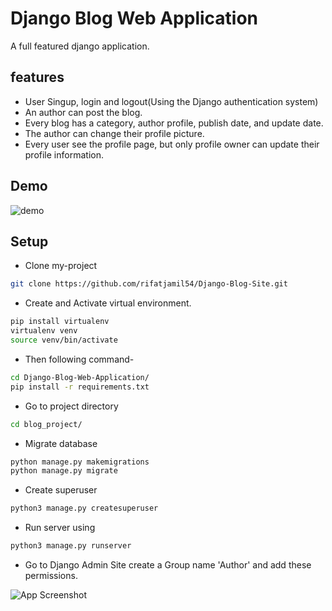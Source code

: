 
# Django Blog Web Application

A full featured django application.


## features
- User Singup, login and logout(Using the Django authentication system)
- An author can post the blog.
- Every blog has a category, author profile, publish date, and update date.
- The author can change their profile picture.
- Every user see the profile page, but only profile owner can update their profile information.

## Demo

![demo](https://github.com/rifatjamil54/Django-Blog-Site/blob/main/readme_img/django_demo.gif)


## Setup

* Clone my-project

```bash
git clone https://github.com/rifatjamil54/Django-Blog-Site.git
```

* Create and Activate virtual environment.

```bash
pip install virtualenv
virtualenv venv 
source venv/bin/activate
```

* Then following command-

```bash
cd Django-Blog-Web-Application/
pip install -r requirements.txt
```
* Go to project directory

```bash
cd blog_project/
```

* Migrate database

```bash
python manage.py makemigrations
python manage.py migrate
```
* Create superuser

```bash
python3 manage.py createsuperuser
```

* Run server using
```bash
python3 manage.py runserver
```

* Go to Django Admin Site create a Group name 'Author' and add these permissions.

![App Screenshot](https://github.com/rifatjamil54/Django-Blog-Site/blob/main/readme_img/Screenshot%20from%202023-01-27%2012-50-59.png)



